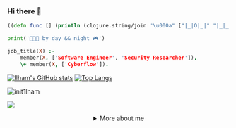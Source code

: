 ### Hi there 👋
<!--
### Welcome to my GitHub

- 🔭 I’m currently working on Web-Fuzzer
- 🌱 I’m currently focused on low-level languages
- 📫 How to reach me: init1lham@gmail.com
-->
```clojure
((defn func [] (println (clojure.string/join "\u000a" ["|_|O|_|" "|_|_|O|" "|O|O|O|"]))))
```

```python
print('👨🏻‍💻 by day && night 🎮')
```

```prolog
job_title(X) :-
    member(X, ['Software Engineer', 'Security Researcher']),
    \+ member(X, ['Cyberflow']).
```

[![Ilham's GitHub stats](https://github-readme-stats.anuraghazra1.vercel.app/api?username=init1lham&count_private=true&include_all_commits=true&hide=contribs&show_icons=true&theme=radical)](https://github.com/init1lham)
[![Top Langs](https://github-readme-stats.vercel.app/api/top-langs/?username=init1lham&exclude_repo=init1lham.github.io,free-for-dev&layout=compact&langs_count=8&theme=radical)](https://github.com/init1lham)
<p><img align="center" src="https://github-readme-streak-stats.herokuapp.com/?user=init1lham&theme=radical" alt="init1lham" /></p> 

![](https://komarev.com/ghpvc/?username=init1lham&color=yellow)

<details align="center">
  <summary>More about me</summary>
  
It was a joke, there is no more info here  `¯\_(ツ)_/¯`

If you want to know more about me just send me a mail to init1lham@gmail.com and I would gladly answer your questions or try to help you out with whatever you need! 

<sub>In fact, if you think about it, this above was actually more information about me :)<sub> 

</details>
